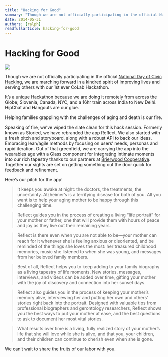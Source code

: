 ```yaml
---
title: "Hacking for Good"
summary: "Though we are not officially participating in the official National Day of Civic Hacking, we are marching forward in a kindred spirit of improving lives and serving others with our 1st ever CoLab Hackathon."
date: 2014-05-31
authors: [ralph]
readfullarticle: hacking-for-good
---
```


# Hacking for Good

<img src="/assets/img/blog/2014-05-31.jpg" class="center-element">

Though we are not officially participating in the official [National Day of Civic Hacking](http://www.hackforchange.org/), we are marching forward in a kindred spirit of improving lives and serving others with our 1st ever CoLab Hackathon.

It’s a unique Hackathon because we are doing it remotely from across the Globe; Slovenia, Canada, NYC, and a 16hr train across India to New Delhi.  HipChat and Hangouts are our glue.

Helping families grappling with the challenges of aging and death is our fire.

Speaking of fire, we’ve wiped the slate clean for this hack session. Formerly known as Storied, we have rebranded the app Reflect. We also started with a fresh pitch and storyboard, along with a robust API to back our ideas. Embracing lean/agile methods by focusing on users’ needs, personas and rapid iteration. Out of that greenfield, we are carrying the app into the wearables age with a Glass component for integrating intimate moments into our rich tapestry thanks to our partners at [Brierwood Cooperative](http://www.brierwoodapps.com/). Together our sights are set on getting something out the door quick for feedback and refinement.

Here’s our pitch for the app!

> It keeps you awake at night: the doctors, the treatments, the uncertainty.  Alzheimer’s is a terrifying disease for both of you. All you want is to help your aging mother to be happy through this challenging time.

> Reflect guides you in the process of creating a living “life portrait” for your mother or father, one that will provide them with hours of peace and joy as they live out their remaining years.

> Reflect is there even when you are not able to be—your mother can reach for it whenever she is feeling anxious or disoriented, and be reminded of the things she loves the most: her treasured childhood memories, music she listened to when she was young, and messages from her beloved family members.

> Best of all, Reflect helps you to keep adding to your family biography as a living tapestry of life moments. New stories, messages, interviews, and videos can be added over time, gifting your mother with the joy of discovery and connection into her sunset days.

> Reflect also guides you in the process of keeping your mother’s memory alive, interviewing her and putting her own and others’ stories right back into the portrait. Designed with valuable tips from professional biographers and gerontology researchers, Reflect shows you the best ways to put your mother at ease, and the best questions to ask to document her most vital stories.

> What results over time is a living, fully realized story of your mother’s life that she will love while she is alive, and that you, your children, and their children can continue to cherish even when she is gone.

We can’t wait to share the fruits of our labor with you.
